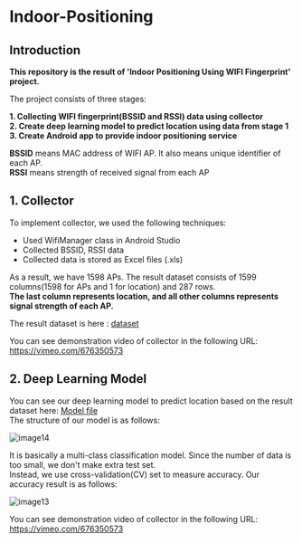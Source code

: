 # Indoor-Positioning

## Introduction
**This repository is the result of 'Indoor Positioning Using WIFI Fingerprint' project.**

The project consists of three stages:

**1. Collecting WIFI fingerprint(BSSID and RSSI) data using collector**  
**2. Create deep learning model to predict location using data from stage 1**  
**3. Create Android app to provide indoor positioning service**

**BSSID** means MAC address of WIFI AP. It also means unique identifier of each AP.  
**RSSI** means strength of received signal from each AP

## 1. Collector
To implement collector, we used the following techniques:
+ Used WifiManager class in Android Studio
+ Collected BSSID, RSSI data
+ Collected data is stored as Excel files (.xls)

As a result, we have 1598 APs. The result dataset consists of 1599 columns(1598 for APs and 1 for location) and 287 rows.  
**The last column represents location, and all other columns represents signal strength of each AP.**

The result dataset is here : [dataset](https://github.com/droongma/Indoor-Positioning/blob/main/ML(capstone)/ML%20model/model(joohyung)/TF_model/training_dataset_remove_duplicates.csv)

You can see demonstration video of collector in the following URL:
https://vimeo.com/676350573


## 2. Deep Learning Model
You can see our deep learning model to predict location based on the result dataset here: [Model file](https://github.com/droongma/Indoor-Positioning/blob/main/ML(capstone)/ML%20model/model(joohyung)/TF_model/model_tflite_version.tflite)  
The structure of our model is as follows:  

![image14](https://user-images.githubusercontent.com/11453455/153637907-2f132131-ab3b-4b8f-83f2-9b5ded47fbf1.png)

It is basically a multi-class classification model. Since the number of data is too small, we don't make extra test set.  
Instead, we use cross-validation(CV) set to measure accuracy.
Our accuracy result is as follows:  

![image13](https://user-images.githubusercontent.com/11453455/153638216-6c8b2df0-556d-4768-9b45-e6481782fce1.png)




You can see demonstration video of collector in the following URL:
https://vimeo.com/676350573



